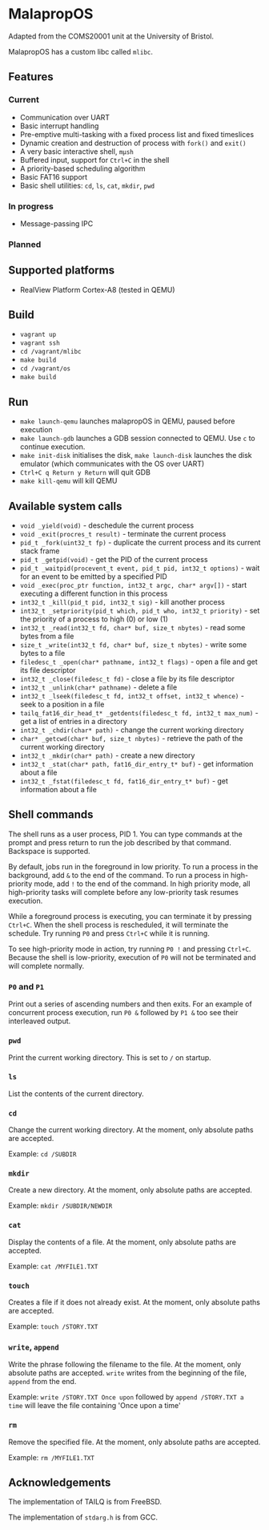 # MalapropOS

Adapted from the COMS20001 unit at the University of Bristol.

MalapropOS has a custom libc called `mlibc`.

## Features

### Current

* Communication over UART
* Basic interrupt handling
* Pre-emptive multi-tasking with a fixed process list and fixed timeslices
* Dynamic creation and destruction of process with `fork()` and `exit()`
* A very basic interactive shell, `mμsh`
* Buffered input, support for `Ctrl+C` in the shell
* A priority-based scheduling algorithm
* Basic FAT16 support
* Basic shell utilities: `cd`, `ls`, `cat`, `mkdir`, `pwd`

### In progress

* Message-passing IPC

### Planned


## Supported platforms

* RealView Platform Cortex-A8 (tested in QEMU)

## Build

* `vagrant up`
* `vagrant ssh`
* `cd /vagrant/mlibc`
* `make build`
* `cd /vagrant/os`
* `make build`

## Run

* `make launch-qemu` launches malapropOS in QEMU, paused before execution
* `make launch-gdb` launches a GDB session connected to QEMU. Use `c` to continue execution.
* `make init-disk` initialises the disk, `make launch-disk` launches the disk emulator (which communicates with the OS over UART)
* `Ctrl+C q Return y Return` will quit GDB
* `make kill-qemu` will kill QEMU

## Available system calls

* `void _yield(void)` - deschedule the current process
* `void _exit(procres_t result)` - terminate the current process
* `pid_t _fork(uint32_t fp)` - duplicate the current process and its current stack frame
* `pid_t _getpid(void)` - get the PID of the current process
* `pid_t _waitpid(procevent_t event, pid_t pid, int32_t options)` - wait for an event to be emitted by a specified PID
* `void _exec(proc_ptr function, int32_t argc, char* argv[])` - start executing a different function in this process
* `int32_t _kill(pid_t pid, int32_t sig)` - kill another process
* `int32_t _setpriority(pid_t which, pid_t who, int32_t priority)` - set the priority of a process to high (0) or low (1)
* `int32_t _read(int32_t fd, char* buf, size_t nbytes)` - read some bytes from a file
* `size_t _write(int32_t fd, char* buf, size_t nbytes)` - write some bytes to a file
* `filedesc_t _open(char* pathname, int32_t flags)` - open a file and get its file descriptor
* `int32_t _close(filedesc_t fd)` - close a file by its file descriptor
* `int32_t _unlink(char* pathname)` - delete a file
* `int32_t _lseek(filedesc_t fd, int32_t offset, int32_t whence)` - seek to a position in a file
* `tailq_fat16_dir_head_t* _getdents(filedesc_t fd, int32_t max_num)` - get a list of entries in a directory
* `int32_t _chdir(char* path)` - change the current working directory
* `char* _getcwd(char* buf, size_t nbytes)` - retrieve the path of the current working directory
* `int32_t _mkdir(char* path)` - create a new directory
* `int32_t _stat(char* path, fat16_dir_entry_t* buf)` - get information about a file
* `int32_t _fstat(filedesc_t fd, fat16_dir_entry_t* buf)` - get information about a file

## Shell commands

The shell runs as a user process, PID 1. You can type commands at the prompt and press return to run the job described by that command. Backspace is supported.

By default, jobs run in the foreground in low priority. To run a process in the background, add `&` to the end of the command. To run a process in high-priority mode, add `!` to the end of the command. In high priority mode, all high-priority tasks will complete before any low-priority task resumes execution.

While a foreground process is executing, you can terminate it by pressing `Ctrl+C`. When the shell process is rescheduled, it will terminate the schedule. Try running `P0` and press `Ctrl+C` while it is running.

To see high-priority mode in action, try running `P0 !` and pressing `Ctrl+C`. Because the shell is low-priority, execution of `P0` will not be terminated and will complete normally.

### `P0` and `P1`
Print out a series of ascending numbers and then exits. For an example of concurrent process execution, run `P0 &` followed by `P1 &` too see their interleaved output.

### `pwd`
Print the current working directory. This is set to `/` on startup.

### `ls`
List the contents of the current directory.

### `cd`
Change the current working directory. At the moment, only absolute paths are accepted.

Example: `cd /SUBDIR`

### `mkdir`
Create a new directory. At the moment, only absolute paths are accepted.

Example: `mkdir /SUBDIR/NEWDIR`

### `cat`
Display the contents of a file. At the moment, only absolute paths are accepted.

Example: `cat /MYFILE1.TXT`

### `touch`
Creates a file if it does not already exist. At the moment, only absolute paths are accepted.

Example: `touch /STORY.TXT`

### `write`, `append`
Write the phrase following the filename to the file. At the moment, only absolute paths are accepted. `write` writes from the beginning of the file, `append` from the end.

Example: `write /STORY.TXT Once upon` followed by `append /STORY.TXT a time` will leave the file containing 'Once upon a time'

### `rm`
Remove the specified file. At the moment, only absolute paths are accepted.

Example: `rm /MYFILE1.TXT`

## Acknowledgements

The implementation of TAILQ is from FreeBSD.

The implementation of `stdarg.h` is from GCC.
